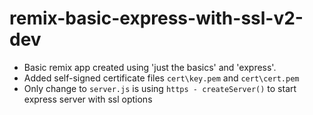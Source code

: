 # remix-basic-express-with-ssl-v2-dev

- Basic remix app created using 'just the basics' and 'express'. 
- Added self-signed certificate files `cert\key.pem` and `cert\cert.pem`  
- Only change to `server.js` is using `https - createServer()` to start express server with ssl options
